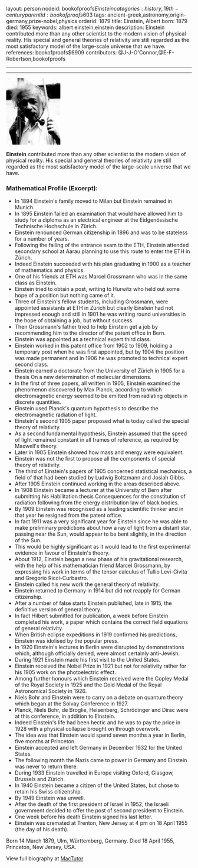 layout: person
nodeid: bookofproofs$Einstein
categories: history,19th-century
parentid: bookofproofs$603
tags: ancient-greek,astronomy,origin-germany,prize-nobel,physics
orderid: 1879
title: Einstein, Albert
born: 1879
died: 1955
keywords: albert einstein,einstein
description: Einstein contributed more than any other scientist to the modern vision of physical reality. His special and general theories of relativity are still regarded as the most satisfactory model of the large-scale universe that we have.
references: bookofproofs$6909
contributors: @J-J-O'Connor,@E-F-Robertson,bookofproofs

---



---

![Einstein.jpg](https://github.com/bookofproofs/bookofproofs.github.io/blob/main/_sources/_assets/images/portraits/Einstein.jpg?raw=true)

**Einstein** contributed more than any other scientist to the modern vision of physical reality. His special and general theories of relativity are still regarded as the most satisfactory model of the large-scale universe that we have.

### Mathematical Profile (Excerpt):
* In 1894 Einstein's family moved to Milan but Einstein remained in Munich.
* In 1895 Einstein failed an examination that would have allowed him to study for a diploma as an electrical engineer at the Eidgenössische Technische Hochschule in Zürich.
* Einstein renounced German citizenship in 1896 and was to be stateless for a number of years.
* Following the failing of the entrance exam to the ETH, Einstein attended secondary school at Aarau planning to use this route to enter the ETH in Zürich.
* Indeed Einstein succeeded with his plan graduating in 1900 as a teacher of mathematics and physics.
* One of his friends at ETH was Marcel Grossmann who was in the same class as Einstein.
* Einstein tried to obtain a post, writing to Hurwitz who held out some hope of a position but nothing came of it.
* Three of Einstein's fellow students, including Grossmann, were appointed assistants at ETH in Zürich but clearly Einstein had not impressed enough and still in 1901 he was writing round universities in the hope of obtaining a job, but without success.
* Then Grossmann's father tried to help Einstein get a job by recommending him to the director of the patent office in Bern.
* Einstein was appointed as a technical expert third class.
* Einstein worked in this patent office from 1902 to 1909, holding a temporary post when he was first appointed, but by 1904 the position was made permanent and in 1906 he was promoted to technical expert second class.
* Einstein earned a doctorate from the University of Zürich in 1905 for a thesis On a new determination of molecular dimensions.
* In the first of three papers, all written in 1905, Einstein examined the phenomenon discovered by Max Planck, according to which electromagnetic energy seemed to be emitted from radiating objects in discrete quantities.
* Einstein used Planck's quantum hypothesis to describe the electromagnetic radiation of light.
* Einstein's second 1905 paper proposed what is today called the special theory of relativity.
* As a second fundamental hypothesis, Einstein assumed that the speed of light remained constant in all frames of reference, as required by Maxwell's theory.
* Later in 1905 Einstein showed how mass and energy were equivalent.
* Einstein was not the first to propose all the components of special theory of relativity.
* The third of Einstein's papers of 1905 concerned statistical mechanics, a field of that had been studied by Ludwig Boltzmann and Josiah Gibbs.
* After 1905 Einstein continued working in the areas described above.
* In 1908 Einstein became a lecturer at the University of Bern after submitting his Habilitation thesis Consequences for the constitution of radiation following from the energy distribution law of black bodies.
* By 1909 Einstein was recognised as a leading scientific thinker and in that year he resigned from the patent office.
* In fact 1911 was a very significant year for Einstein since he was able to make preliminary predictions about how a ray of light from a distant star, passing near the Sun, would appear to be bent slightly, in the direction of the Sun.
* This would be highly significant as it would lead to the first experimental evidence in favour of Einstein's theory.
* About 1912, Einstein began a new phase of his gravitational research, with the help of his mathematician friend Marcel Grossmann, by expressing his work in terms of the tensor calculus of Tullio Levi-Civita and Gregorio Ricci-Curbastro.
* Einstein called his new work the general theory of relativity.
* Einstein returned to Germany in 1914 but did not reapply for German citizenship.
* After a number of false starts Einstein published, late in 1915, the definitive version of general theory.
* In fact Hilbert submitted for publication, a week before Einstein completed his work, a paper which contains the correct field equations of general relativity.
* When British eclipse expeditions in 1919 confirmed his predictions, Einstein was idolised by the popular press.
* In 1920 Einstein's lectures in Berlin were disrupted by demonstrations which, although officially denied, were almost certainly anti-Jewish.
* During 1921 Einstein made his first visit to the United States.
* Einstein received the Nobel Prize in 1921 but not for relativity rather for his 1905 work on the photoelectric effect.
* Among further honours which Einstein received were the Copley Medal of the Royal Society in 1925 and the Gold Medal of the Royal Astronomical Society in 1926.
* Niels Bohr and Einstein were to carry on a debate on quantum theory which began at the Solvay Conference in 1927.
* Planck, Niels Bohr, de Broglie, Heisenberg, Schrödinger and Dirac were at this conference, in addition to Einstein.
* Indeed Einstein's life had been hectic and he was to pay the price in 1928 with a physical collapse brought on through overwork.
* The idea was that Einstein would spend seven months a year in Berlin, five months at Princeton.
* Einstein accepted and left Germany in December 1932 for the United States.
* The following month the Nazis came to power in Germany and Einstein was never to return there.
* During 1933 Einstein travelled in Europe visiting Oxford, Glasgow, Brussels and Zürich.
* In 1940 Einstein became a citizen of the United States, but chose to retain his Swiss citizenship.
* By 1949 Einstein was unwell.
* After the death of the first president of Israel in 1952, the Israeli government decided to offer the post of second president to Einstein.
* One week before his death Einstein signed his last letter.
* Einstein was cremated at Trenton, New Jersey at 4 pm on 18 April 1955 (the day of his death).

Born 14 March 1879, Ulm, Württemberg, Germany. Died 18 April 1955, Princeton, New Jersey, USA.

View full biography at [MacTutor](https://mathshistory.st-andrews.ac.uk/Biographies/Einstein/)
